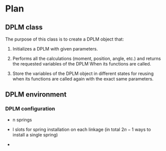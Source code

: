 # Plan

## DPLM class

The purpose of this class is to create a DPLM object that:

1. Initializes a DPLM with given parameters.

2. Performs all the calculations (moment, position, angle, etc.) and returns the requested variables of the DPLM When its functions are called.

3. Store the variables of the DPLM object in different states for reusing when its functions are called again with the exact same parameters.

## DPLM environment

### DPLM configuration

- n springs
- l slots for spring installation on each linkage (in total $2n-1$ ways to install a single spring)

- 